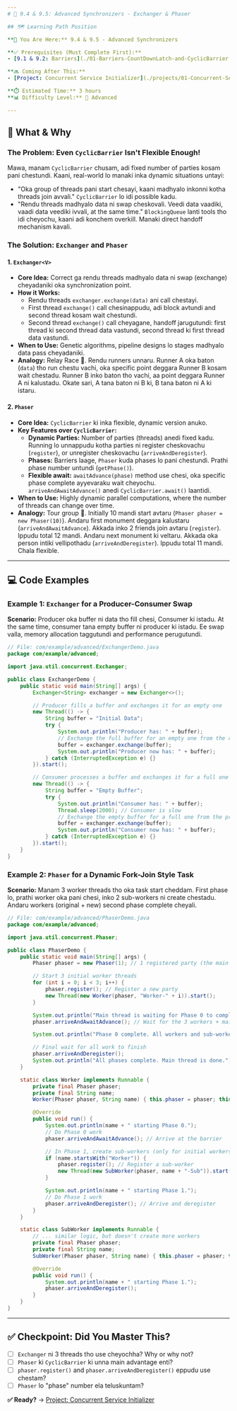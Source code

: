 ```yaml
---
# 🎯 9.4 & 9.5: Advanced Synchronizers - Exchanger & Phaser

## 🗺️ Learning Path Position

**📍 You Are Here:** 9.4 & 9.5 - Advanced Synchronizers

**✅ Prerequisites (Must Complete First):**
- [9.1 & 9.2: Barriers](./01-Barriers-CountDownLatch-and-CyclicBarrier.md) - `CyclicBarrier` gurinchi teliste, `Phaser` yokka flexibility better ga ardham avtundi.

**🔜 Coming After This:**
- [Project: Concurrent Service Initializer](./projects/01-Concurrent-Service-Initializer.md) - Manam nerchukunna `CountDownLatch` and `Semaphore` ni oka project lo vadudam.

**⏱️ Estimated Time:** 3 hours
**📊 Difficulty Level:** 🔴 Advanced

---
```


## 🤔 What & Why

### The Problem: Even `CyclicBarrier` Isn't Flexible Enough!
Mawa, manam `CyclicBarrier` chusam, adi fixed number of parties kosam pani chestundi. Kaani, real-world lo manaki inka dynamic situations untayi:
- "Oka group of threads pani start chesayi, kaani madhyalo inkonni kotha threads join avvali." `CyclicBarrier` lo idi possible kadu.
- "Rendu threads madhyalo data ni swap cheskovali. Veedi data vaadiki, vaadi data veediki ivvali, at the same time." `BlockingQueue` lanti tools tho idi cheyochu, kaani adi konchem overkill. Manaki direct handoff mechanism kavali.

### The Solution: `Exchanger` and `Phaser`

#### 1. `Exchanger<V>`
- **Core Idea:** Correct ga rendu threads madhyalo data ni swap (exchange) cheyadaniki oka synchronization point.
- **How it Works:**
  - Rendu threads `exchanger.exchange(data)` ani call chestayi.
  - First thread `exchange()` call chesinappudu, adi block avtundi and second thread kosam wait chestundi.
  - Second thread `exchange()` call cheyagane, handoff jarugutundi: first thread ki second thread data vastundi, second thread ki first thread data vastundi.
- **When to Use:** Genetic algorithms, pipeline designs lo stages madhyalo data pass cheyadaniki.
- **Analogy:** Relay Race 🏃. Rendu runners unnaru. Runner A oka baton (`data`) tho run chestu vachi, oka specific point deggara Runner B kosam wait chestadu. Runner B inko baton tho vachi, aa point deggara Runner A ni kalustadu. Okate sari, A tana baton ni B ki, B tana baton ni A ki istaru.

#### 2. `Phaser`
- **Core Idea:** `CyclicBarrier` ki inka flexible, dynamic version anuko.
- **Key Features over `CyclicBarrier`:**
  - **Dynamic Parties:** Number of parties (threads) anedi fixed kadu. Running lo unnappudu kotha parties ni register cheskovachu (`register`), or unregister cheskovachu (`arriveAndDeregister`).
  - **Phases:** Barriers laage, `Phaser` kuda phases lo pani chestundi. Prathi phase number untundi (`getPhase()`).
  - **Flexible await:** `awaitAdvance(phase)` method use chesi, oka specific phase complete ayyevaraku wait cheyochu. `arriveAndAwaitAdvance()` anedi `CyclicBarrier.await()` laantidi.
- **When to Use:** Highly dynamic parallel computations, where the number of threads can change over time.
- **Analogy:** Tour group 🚌. Initially 10 mandi start avtaru (`Phaser phaser = new Phaser(10)`). Andaru first monument deggara kalustaru (`arriveAndAwaitAdvance`). Akkada inko 2 friends join avtaru (`register`). Ippudu total 12 mandi. Andaru next monument ki veltaru. Akkada oka person intiki vellipothadu (`arriveAndDeregister`). Ippudu total 11 mandi. Chala flexible.

---

## 💻 Code Examples

### Example 1: `Exchanger` for a Producer-Consumer Swap
**Scenario:** Producer oka buffer ni data tho fill chesi, Consumer ki istadu. At the same time, consumer tana empty buffer ni producer ki istadu. Ee swap valla, memory allocation taggutundi and performance perugutundi.
```java
// File: com/example/advanced/ExchangerDemo.java
package com/example/advanced;

import java.util.concurrent.Exchanger;

public class ExchangerDemo {
    public static void main(String[] args) {
        Exchanger<String> exchanger = new Exchanger<>();

        // Producer fills a buffer and exchanges it for an empty one
        new Thread(() -> {
            String buffer = "Initial Data";
            try {
                System.out.println("Producer has: " + buffer);
                // Exchange the full buffer for an empty one from the consumer
                buffer = exchanger.exchange(buffer);
                System.out.println("Producer now has: " + buffer);
            } catch (InterruptedException e) {}
        }).start();

        // Consumer processes a buffer and exchanges it for a full one
        new Thread(() -> {
            String buffer = "Empty Buffer";
            try {
                System.out.println("Consumer has: " + buffer);
                Thread.sleep(2000); // Consumer is slow
                // Exchange the empty buffer for a full one from the producer
                buffer = exchanger.exchange(buffer);
                System.out.println("Consumer now has: " + buffer);
            } catch (InterruptedException e) {}
        }).start();
    }
}
```

### Example 2: `Phaser` for a Dynamic Fork-Join Style Task
**Scenario:** Manam 3 worker threads tho oka task start cheddam. First phase lo, prathi worker oka pani chesi, inko 2 sub-workers ni create chestadu. Andaru workers (original + new) second phase complete cheyali.
```java
// File: com/example/advanced/PhaserDemo.java
package com/example/advanced;

import java.util.concurrent.Phaser;

public class PhaserDemo {
    public static void main(String[] args) {
        Phaser phaser = new Phaser(1); // 1 registered party (the main thread)

        // Start 3 initial worker threads
        for (int i = 0; i < 3; i++) {
            phaser.register(); // Register a new party
            new Thread(new Worker(phaser, "Worker-" + i)).start();
        }

        System.out.println("Main thread is waiting for Phase 0 to complete...");
        phaser.arriveAndAwaitAdvance(); // Wait for the 3 workers + main thread

        System.out.println("Phase 0 complete. All workers and sub-workers are now running.");

        // Final wait for all work to finish
        phaser.arriveAndDeregister();
        System.out.println("All phases complete. Main thread is done.");
    }

    static class Worker implements Runnable {
        private final Phaser phaser;
        private final String name;
        Worker(Phaser phaser, String name) { this.phaser = phaser; this.name = name; }

        @Override
        public void run() {
            System.out.println(name + " starting Phase 0.");
            // Do Phase 0 work
            phaser.arriveAndAwaitAdvance(); // Arrive at the barrier

            // In Phase 1, create sub-workers (only for initial workers)
            if (name.startsWith("Worker")) {
                phaser.register(); // Register a sub-worker
                new Thread(new SubWorker(phaser, name + "-Sub")).start();
            }

            System.out.println(name + " starting Phase 1.");
            // Do Phase 1 work
            phaser.arriveAndDeregister(); // Arrive and deregister
        }
    }

    static class SubWorker implements Runnable {
        // ... similar logic, but doesn't create more workers
        private final Phaser phaser;
        private final String name;
        SubWorker(Phaser phaser, String name) { this.phaser = phaser; this.name = name; }

        @Override
        public void run() {
            System.out.println(name + " starting Phase 1.");
            phaser.arriveAndDeregister();
        }
    }
}
```

---

## ✅ Checkpoint: Did You Master This?
- [ ] `Exchanger` ni 3 threads tho use cheyochha? Why or why not?
- [ ] `Phaser` ki `CyclicBarrier` ki unna main advantage enti?
- [ ] `phaser.register()` and `phaser.arriveAndDeregister()` eppudu use chestam?
- [ ] `Phaser` lo "phase" number ela teluskuntam?

**✅ Ready?** → [Project: Concurrent Service Initializer](./projects/01-Concurrent-Service-Initializer.md)

